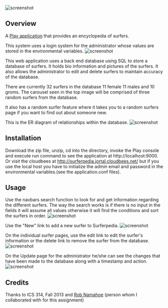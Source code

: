 ![screenshot](https://raw.github.com/jortal/Surferpedia/milestone-3/doc/cover.png)

Overview
--------

A [Play application](http://www.playframework.com/) that provides an encyclopedia of surfers.

This system uses a login system for the administrator whose values are stored in the environmental variables.
![screenshot](https://raw.github.com/jortal/Surferpedia/milestone-3/doc/Login.png)

This web application uses a back end database using SQL to store a database of surfers. It holds bio information and pictures of the surfers.
It also allows the administrator to edit and delete surfers to maintain accuracy of the database.

There are currently 32 surfers in the database 11 female 11 males and 10 groms. 
The carousel seen in the top image will be comprised of three random surfers from the database.

It also has a random surfer feature where it takes you to a random surfers page if you want to find out about someone new.

This is the ER diagram of relationships within the database.
![screenshot](https://raw.github.com/jortal/Surferpedia/milestone-3/doc/ERD-surferpedia.png)


Installation
------------

Download the zip file, unzip, cd into the directory, invoke the Play console and execute run command to see the application at http://localhost:9000.
Or visit the cloudbees at http://surferpedia.jortal.cloudbees.net/ but if you use the local host you have to initialize the admin email and password
in the environmental variables.(see the application.conf files).

Usage
-----

Use the navbars search function to look for and get information regarding the different surfers. The way the search works is if there is no 
input in the fields it will assume all values otherwise it will find the conditions and sort the surfers in order.
![screenshot](https://raw.github.com/jortal/Surferpedia/milestone-3/doc/FrontPage.png)

Use the "New" link to add a new surfer to Surferpedia.
![screenshot](https://raw.github.com/jortal/Surferpedia/milestone-3/doc/new1.png)

On the individual surfer pages, use the edit link to edit the surfer's information or the delete link to remove the surfer from the database.
![screenshot](https://raw.github.com/jortal/Surferpedia/milestone-3/doc/Surfer-Page.png)

On the Update page for the administrator he/she can see the changes that have been made to the database along with a timestamp and action.
![screenshot](https://raw.github.com/jortal/Surferpedia/milestone-3/doc/Update.png)

Credits
-------

Thanks to ICS 314, Fall 2013 and [Rob Namahoe](https://github.com/RobNamahoe/) (person whom I collaborated with for this assignment)
